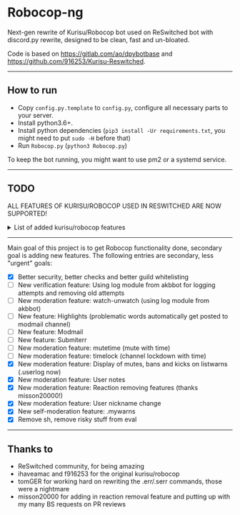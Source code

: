# Robocop-ng

Next-gen rewrite of Kurisu/Robocop bot used on ReSwitched bot with discord.py rewrite, designed to be clean, fast and un-bloated.

Code is based on https://gitlab.com/ao/dpybotbase and https://github.com/916253/Kurisu-Reswitched.


---

## How to run

- Copy `config.py.template` to `config.py`, configure all necessary parts to your server.
- Install python3.6+.
- Install python dependencies (`pip3 install -Ur requirements.txt`, you might need to put `sudo -H` before that)
- Run `Robocop.py` (`python3 Robocop.py`)

To keep the bot running, you might want to use pm2 or a systemd service.

---

## TODO

ALL FEATURES OF KURISU/ROBOCOP USED IN RESWITCHED ARE NOW SUPPORTED!

<details>
<summary>List of added kurisu/robocop features</summary>
<p>

- [x] .py configs
- [x] membercount command
- [x] Meme commands and pegaswitch (honestly the easiest part)
- [x] source command
- [x] robocop command
- [x] Verification: Actual verification system
- [x] Verification: Reset command
- [x] Logging: joins
- [x] Logging: leaves
- [x] Logging: role changes
- [x] Logging: bans
- [x] Logging: kicks
- [x] Moderation: speak
- [x] Moderation: ban
- [x] Moderation: silentban
- [x] Moderation: kick
- [x] Moderation: userinfo
- [x] Moderation: approve-revoke (community)
- [x] Moderation: addhacker-removehacker (hacker)
- [x] Moderation: probate-unprobate (participant)
- [x] Moderation: lock-softlock-unlock (channel lockdown)
- [x] Moderation: mute-unmute
- [x] Moderation: playing
- [x] Moderation: botnickname
- [x] Moderation: nickname
- [x] Moderation: clear/purge
- [x] Moderation: restrictions (people who leave with muted role will get muted role on join)
- [x] Warns: warn
- [x] Warns: listwarns-listwarnsid
- [x] Warns: clearwarns-clearwarnsid
- [x] Warns: delwarnid-delwarn
- [x] .serr and .err (thanks tomger!)

</p>
</details>

---

Main goal of this project is to get Robocop functionality done, secondary goal is adding new features. The following entries are secondary, less "urgent" goals:

- [x] Better security, better checks and better guild whitelisting
- [ ] New verification feature: Using log module from akbbot for logging attempts and removing old attempts
- [ ] New moderation feature: watch-unwatch (using log module from akbbot)
- [ ] New feature: Highlights (problematic words automatically get posted to modmail channel)
- [ ] New feature: Modmail
- [ ] New feature: Submiterr
- [ ] New moderation feature: mutetime (mute with time)
- [ ] New moderation feature: timelock (channel lockdown with time)
- [x] New moderation feature: Display of mutes, bans and kicks on listwarns (.userlog now)
- [x] New moderation feature: User notes
- [x] New moderation feature: Reaction removing features (thanks misson20000!)
- [x] New moderation feature: User nickname change
- [x] New self-moderation feature: .mywarns
- [x] Remove sh, remove risky stuff from eval

---

## Thanks to

- ReSwitched community, for being amazing
- ihaveamac and f916253 for the original kurisu/robocop
- tomGER for working hard on rewriting the .err/.serr commands, those were a nightmare
- misson20000 for adding in reaction removal feature and putting up with my many BS requests on PR reviews
